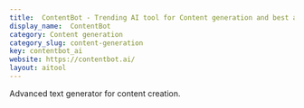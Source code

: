 ```yaml
---
title:  ContentBot - Trending AI tool for Content generation and best alternatives
display_name:  ContentBot
category: Content generation
category_slug: content-generation
key: contentbot_ai
website: https://contentbot.ai/
layout: aitool
---
```


Advanced text generator for content creation.
